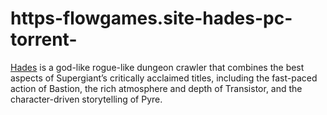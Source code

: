 # https-flowgames.site-hades-pc-torrent-
[Hades](https://flowgames.site/hades-pc-torrent/) is a god-like rogue-like dungeon crawler that combines the best aspects of Supergiant’s critically acclaimed titles, including the fast-paced action of Bastion, the rich atmosphere and depth of Transistor, and the character-driven storytelling of Pyre.
